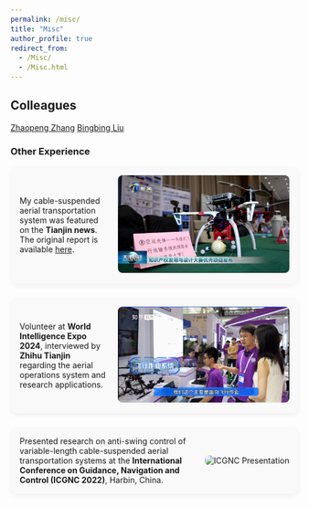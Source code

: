 ```yaml
---
permalink: /misc/
title: "Misc"
author_profile: true
redirect_from: 
  - /Misc/
  - /Misc.html
---
```


## Colleagues
<a href="https://cheungsiupaang.github.io/">Zhaopeng Zhang</a>
<a href="https://lbbnk.github.io/">Bingbing Liu</a>

### Other Experience

<div style="display: flex; flex-direction: column; gap: 24px;">

  <!-- 项目1：天津新闻 -->
  <div style="display: flex; align-items: center; padding: 16px; border-radius: 12px; background-color: #f9f9f9; box-shadow: 0 4px 8px rgba(0,0,0,0.05);">
    <div style="flex: 1;">
      <p style="margin: 0;">
        My cable-suspended aerial transportation system was featured on the <strong>Tianjin news</strong>.  
        The original report is available <a href="http://news.enorth.com.cn/system/2024/12/28/057945768.shtml" target="_blank">here</a>.
      </p>
    </div>
    <div>
      <img src="/images/tianjinnews.png" alt="Tianjin News" style="width: 300px; margin-left: 20px; border-radius: 8px;">
    </div>
  </div>

  <!-- 项目2：知乎采访 -->
  <div style="display: flex; align-items: center; padding: 16px; border-radius: 12px; background-color: #f9f9f9; box-shadow: 0 4px 8px rgba(0,0,0,0.05);">
    <div style="flex: 1;">
      <p style="margin: 0;">
        Volunteer at <strong>World Intelligence Expo 2024</strong>, interviewed by <strong>Zhihu Tianjin</strong>  
        regarding the aerial operations system and research applications.
      </p>
    </div>
    <div>
      <img src="/images/HaiYu-ZhihuInterview.png" alt="Zhihu Interview" style="width: 300px; margin-left: 20px; border-radius: 8px;">
    </div>
  </div>

  <!-- 项目3：ICGNC 演讲 -->
  <div style="display: flex; align-items: center; padding: 16px; border-radius: 12px; background-color: #f9f9f9; box-shadow: 0 4px 8px rgba(0,0,0,0.05);">
    <div style="flex: 1;">
      <p style="margin: 0;">
        Presented research on anti-swing control of variable-length cable-suspended aerial transportation systems at the  
        <strong>International Conference on Guidance, Navigation and Control (ICGNC 2022)</strong>, Harbin, China.
      </p>
    </div>
    <div>
      <img src="/images/HaiYu-ICGNC-Oral.jpg" alt="ICGNC Presentation" style="width: 300px; margin-left: 20px; border-radius: 8px;">
    </div>
  </div>

</div>

